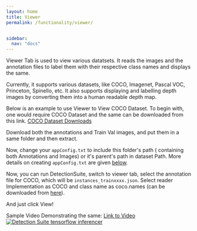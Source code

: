 ```yaml
---
layout: home
title: Viewer
permalink: /functionality/viewer/


sidebar:
  nav: "docs"
---
```


Viewer Tab is used to view various datatsets. It reads the images and the annotation files to label them with their respective class names and displays the same.

Currently, it supports various datasets, like COCO, Imagenet, Pascal VOC, Princeton, Spinello, etc.
It also supports displaying and labelling depth images by converting them into a human readable depth map.

Below is an example to use Viewer to View COCO Dataset.
To begin with, one would require COCO Dataset and the same can be downloaded from this link.
[COCO Dataset Downloads](http://cocodataset.org/#download)

Download both the annotations and Train Val images, and put them in a same folder and then extract.

Now, change your ```appConfig.txt``` to include this folder's path ( containing both Annotations and Images) or it's parent's path in dataset Path.
More details on creating ```appConfig.txt``` are given [below](#creating-a-custom-appconfigtxt).

Now, you can run DetectionSuite, switch to viewer tab, select the annotation file for COCO, which will be ```instances_trainxxxx.json```.
Select reader Implementation as COCO and class name as coco.names (can be downloaded from [here](coco.names)).

And just click View!

Sample Video Demonstrating the same:
[Link to Video<br>![Detection Suite tensorflow inferencer](https://img.youtube.com/vi/VMd6ve8brTE/0.jpg)](https://www.youtube.com/watch?v=VMd6ve8brTE)
